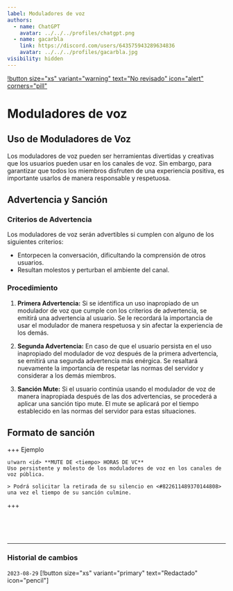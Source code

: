 ```yaml
---
label: Moduladores de voz
authors:
  - name: ChatGPT
    avatar: ../../../profiles/chatgpt.png
  - name: gacarbla
    link: https://discord.com/users/643575943289634836
    avatar: ../../../profiles/gacarbla.jpg
visibility: hidden
---
```

[!button size="xs" variant="warning" text="No revisado" icon="alert" corners="pill"](../../../info/contenido_sin_revisar/contenido_sin_revisar.md)

# Moduladores de voz

## Uso de Moduladores de Voz

Los moduladores de voz pueden ser herramientas divertidas y creativas que los usuarios pueden usar en los canales de voz. Sin embargo, para garantizar que todos los miembros disfruten de una experiencia positiva, es importante usarlos de manera responsable y respetuosa.

## Advertencia y Sanción

### Criterios de Advertencia

Los moduladores de voz serán advertibles si cumplen con alguno de los siguientes criterios:

- Entorpecen la conversación, dificultando la comprensión de otros usuarios.
- Resultan molestos y perturban el ambiente del canal.

### Procedimiento

1. **Primera Advertencia:** Si se identifica un uso inapropiado de un modulador de voz que cumple con los criterios de advertencia, se emitirá una advertencia al usuario. Se le recordará la importancia de usar el modulador de manera respetuosa y sin afectar la experiencia de los demás.

2. **Segunda Advertencia:** En caso de que el usuario persista en el uso inapropiado del modulador de voz después de la primera advertencia, se emitirá una segunda advertencia más enérgica. Se resaltará nuevamente la importancia de respetar las normas del servidor y considerar a los demás miembros.

3. **Sanción Mute:** Si el usuario continúa usando el modulador de voz de manera inapropiada después de las dos advertencias, se procederá a aplicar una sanción tipo mute. El mute se aplicará por el tiempo establecido en las normas del servidor para estas situaciones.

## Formato de sanción
+++ Ejemplo
```
u!warn <id> **MUTE DE <tiempo> HORAS DE VC**
Uso persistente y molesto de los moduladores de voz en los canales de voz pública.

> Podrá solicitar la retirada de su silencio en <#822611489370144808> una vez el tiempo de su sanción culmine.
```
+++

<br><br><br>
** **
### Historial de cambios
`2023-08-29` [!button size="xs" variant="primary" text="Redactado" icon="pencil"]